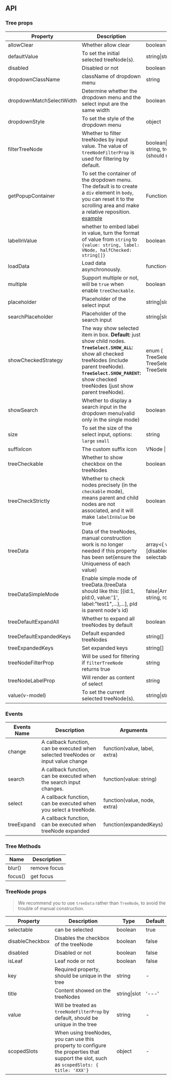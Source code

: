 
## API

### Tree props

| Property | Description | Type | Default |
| -------- | ----------- | ---- | ------- |
| allowClear | Whether allow clear | boolean | false |
| defaultValue | To set the initial selected treeNode(s). | string\|string\[] | - |
| disabled | Disabled or not | boolean | false |
| dropdownClassName | className of dropdown menu | string | - |
| dropdownMatchSelectWidth | Determine whether the dropdown menu and the select input are the same width | boolean | true |
| dropdownStyle | To set the style of the dropdown menu | object | - |
| filterTreeNode | Whether to filter treeNodes by input value. The value of `treeNodeFilterProp` is used for filtering by default. | boolean\|Function(inputValue: string, treeNode: TreeNode) (should return boolean) | Function |
| getPopupContainer | To set the container of the dropdown menu. The default is to create a `div` element in `body`, you can reset it to the scrolling area and make a relative reposition. [example](https://codepen.io/afc163/pen/zEjNOy?editors=0010) | Function(triggerNode) | () => document.body |
| labelInValue | whether to embed label in value, turn the format of value from `string` to `{value: string, label: VNode, halfChecked: string[]}` | boolean | false |
| loadData | Load data asynchronously. | function(node) | - |
| multiple | Support multiple or not, will be `true` when enable `treeCheckable`. | boolean | false |
| placeholder | Placeholder of the select input | string\|slot | - |
| searchPlaceholder | Placeholder of the search input | string\|slot | - |
| showCheckedStrategy | The way show selected item in box. **Default:** just show child nodes. **`TreeSelect.SHOW_ALL`:** show all checked treeNodes (include parent treeNode). **`TreeSelect.SHOW_PARENT`:** show checked treeNodes (just show parent treeNode). | enum { TreeSelect.SHOW_ALL, TreeSelect.SHOW_PARENT, TreeSelect.SHOW_CHILD } | TreeSelect.SHOW_CHILD |
| showSearch | Whether to display a search input in the dropdown menu(valid only in the single mode) | boolean | false |
| size | To set the size of the select input, options: `large` `small` | string | 'default' |
| suffixIcon | The custom suffix icon | VNode \| slot | - |
| treeCheckable | Whether to show checkbox on the treeNodes | boolean | false |
| treeCheckStrictly | Whether to check nodes precisely (in the `checkable` mode), means parent and child nodes are not associated, and it will make `labelInValue` be true | boolean | false |
| treeData | Data of the treeNodes, manual construction work is no longer needed if this property has been set(ensure the Uniqueness of each value) | array&lt;{ value, label, children, [disabled, disableCheckbox, selectable] }> | \[] |
| treeDataSimpleMode | Enable simple mode of treeData.(treeData should like this: [{id:1, pId:0, value:'1', label:"test1",...},...], pId is parent node's id) | false\|Array&lt;{ id: string, pId: string, rootPId: null }> | false |
| treeDefaultExpandAll | Whether to expand all treeNodes by default | boolean | false |
| treeDefaultExpandedKeys | Default expanded treeNodes | string\[] | - |
| treeExpandedKeys | Set expanded keys | string\[] | - |
| treeNodeFilterProp | Will be used for filtering if `filterTreeNode` returns true | string | 'value' |
| treeNodeLabelProp | Will render as content of select | string | 'title' |
| value(v-model) | To set the current selected treeNode(s). | string\|string\[] | - |

### Events
| Events Name | Description | Arguments |
| --- | --- | --- |
| change | A callback function, can be executed when selected treeNodes or input value change | function(value, label, extra) |
| search | A callback function, can be executed when the search input changes. | function(value: string) |
| select | A callback function, can be executed when you select a treeNode. | function(value, node, extra) |
| treeExpand | A callback function, can be executed when treeNode expanded | function(expandedKeys) |

### Tree Methods

| Name | Description |
| ---- | ----------- |
| blur() | remove focus |
| focus() | get focus |

### TreeNode props

> We recommend you to use `treeData` rather than `TreeNode`, to avoid the trouble of manual construction.

| Property | Description | Type | Default |
| -------- | ----------- | ---- | ------- |
| selectable | can be selected | boolean | true |
| disableCheckbox | Disables the checkbox of the treeNode | boolean | false |
| disabled | Disabled or not | boolean | false |
| isLeaf | Leaf node or not | boolean | false |
| key | Required property, should be unique in the tree | string | - |
| title | Content showed on the treeNodes | string\|slot | '---' |
| value | Will be treated as `treeNodeFilterProp` by default, should be unique in the tree | string | - |
| scopedSlots | When using treeNodes, you can use this property to configure the properties that support the slot, such as `scopedSlots: { title: 'XXX'}` | object | - |

